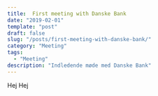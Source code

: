```yaml
---
title:  First meeting with Danske Bank
date: "2019-02-01"
template: "post"
draft: false
slug: "/posts/first-meeting-with-danske-bank/"
category: "Meeting"
tags:
  - "Meeting"
description: "Indledende møde med Danske Bank"
---
```


Hej Hej 